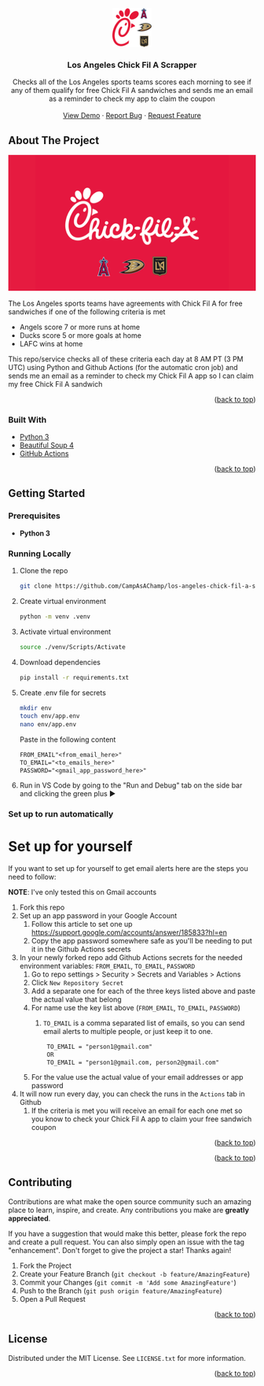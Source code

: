 <div id="top"></div>
<!--
*** Thanks for checking out the Best-README-Template. If you have a suggestion
*** that would make this better, please fork the repo and create a pull request
*** or simply open an issue with the tag "enhancement".
*** Don't forget to give the project a star!
*** Thanks again! Now go create something AMAZING! :D
-->



<!-- PROJECT LOGO -->
<br />
<div align="center">
  <a href="https://github.com/othneildrew/Best-README-Template">
    <img src="imgs/Chick Fil A Logo.svg" alt="Logo" width="80" height="80">
  </a>

  <h3 align="center">Los Angeles Chick Fil A Scrapper</h3>

  <p align="center">
    Checks all of the Los Angeles sports teams scores each morning to see if any of them qualify for free Chick Fil A sandwiches and sends me an email as a reminder to check my app to claim the coupon
    <br />
    <br />
    <a href="https://github.com/CampAsAChamp/los-angeles-chick-fil-a-scraper">View Demo</a>
    ·
    <a href="https://github.com/CampAsAChamp/los-angeles-chick-fil-a-scraper/issues">Report Bug</a>
    ·
    <a href="https://github.com/CampAsAChamp/los-angeles-chick-fil-a-scraper/issues">Request Feature</a>
  </p>
</div>





<!-- ABOUT THE PROJECT -->
## About The Project

[![Product Name Screen Shot][product-screenshot]]()

The Los Angeles sports teams have agreements with Chick Fil A for free sandwiches if one of the following criteria is met
- Angels score 7 or more runs at home
- Ducks score 5 or more goals at home
- LAFC wins at home

This repo/service checks all of these criteria each day at 8 AM PT (3 PM UTC) using Python and Github Actions (for the automatic cron job) and sends me an email as a reminder to check my Chick Fil A app so I can claim my free Chick Fil A sandwich

<p align="right">(<a href="#top">back to top</a>)</p>



### Built With

* [Python 3](https://python.org)
* [Beautiful Soup 4](https://www.crummy.com/software/BeautifulSoup/)
* [GitHub Actions](https://github.com/features/actions)

<p align="right">(<a href="#top">back to top</a>)</p>



<!-- GETTING STARTED -->
## Getting Started

### Prerequisites

* **Python 3**

### Running Locally

1. Clone the repo
    ```sh
    git clone https://github.com/CampAsAChamp/los-angeles-chick-fil-a-scraper.git
    ```
2. Create virtual environment
    ```sh
    python -m venv .venv 
    ```
3. Activate virtual environment
    ```sh
    source ./venv/Scripts/Activate
    ```
4. Download dependencies
    ```sh
    pip install -r requirements.txt
    ```
5. Create .env file for secrets
    ```sh
    mkdir env
    touch env/app.env
    nano env/app.env
    ```

    Paste in the following content
    ```
    FROM_EMAIL"<from_email_here>"
    TO_EMAIL="<to_emails_here>"
    PASSWORD="<gmail_app_password_here>"
    ```
6. Run in VS Code by going to the "Run and Debug" tab on the side bar and clicking the green plus ▶️

### Set up to run automatically
# Set up for yourself
If you want to set up for yourself to get email alerts here are the steps you need to follow:

**NOTE**: I've only tested this on Gmail accounts

1. Fork this repo
2. Set up an app password in your Google Account
    1. Follow this article to set one up https://support.google.com/accounts/answer/185833?hl=en
    2. Copy the app password somewhere safe as you'll be needing to put it in the Github Actions secrets
3. In your newly forked repo add Github Actions secrets for the needed environment variables: `FROM_EMAIL`, `TO_EMAIL`, `PASSWORD`
    1. Go to repo settings > Security > Secrets and Variables > Actions
    2. Click `New Repository Secret`
    3. Add a separate one for each of the three keys listed above and paste the actual value that belong
    4. For name use the key list above (`FROM_EMAIL`, `TO_EMAIL`, `PASSWORD`)
        1. `TO_EMAIL` is a comma separated list of emails, so you can send email alerts to multiple people, or just keep it to one. 
           
                TO_EMAIL = "person1@gmail.com"
                OR
                TO_EMAIL = "person1@gmail.com, person2@gmail.com"
       
           
    5. For the value use the actual value of your email addresses or app password
4. It will now run every day, you can check the runs in the `Actions` tab in Github
    1. If the criteria is met you will receive an email for each one met so you know to check your Chick Fil A app to claim your free sandwich coupon


<p align="right">(<a href="#top">back to top</a>)</p>



<p align="right">(<a href="#top">back to top</a>)</p>



<!-- CONTRIBUTING -->
## Contributing

Contributions are what make the open source community such an amazing place to learn, inspire, and create. Any contributions you make are **greatly appreciated**.

If you have a suggestion that would make this better, please fork the repo and create a pull request. You can also simply open an issue with the tag "enhancement".
Don't forget to give the project a star! Thanks again!

1. Fork the Project
2. Create your Feature Branch (`git checkout -b feature/AmazingFeature`)
3. Commit your Changes (`git commit -m 'Add some AmazingFeature'`)
4. Push to the Branch (`git push origin feature/AmazingFeature`)
5. Open a Pull Request

<p align="right">(<a href="#top">back to top</a>)</p>



<!-- LICENSE -->
## License

Distributed under the MIT License. See `LICENSE.txt` for more information.

<p align="right">(<a href="#top">back to top</a>)</p>



<!-- MARKDOWN LINKS & IMAGES -->
<!-- https://www.markdownguide.org/basic-syntax/#reference-style-links -->
[product-screenshot]: imgs/Banner.png
